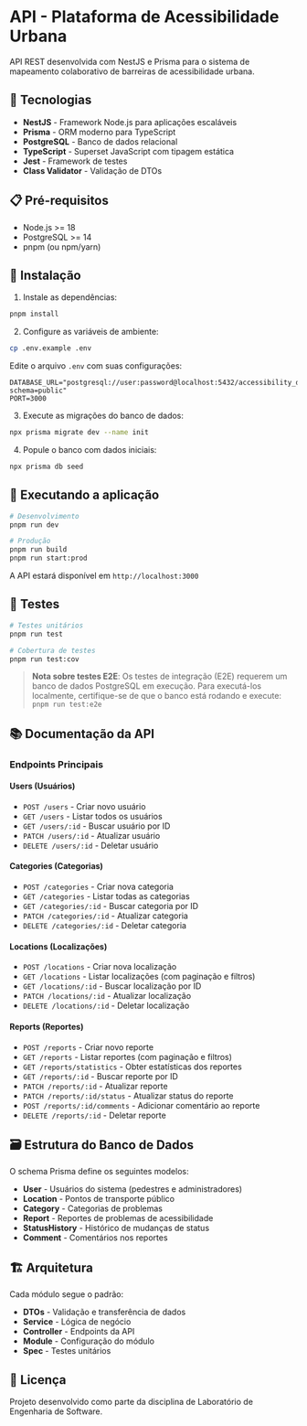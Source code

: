 # API - Plataforma de Acessibilidade Urbana

API REST desenvolvida com NestJS e Prisma para o sistema de mapeamento colaborativo de barreiras de acessibilidade urbana.

## 🚀 Tecnologias

- **NestJS** - Framework Node.js para aplicações escaláveis
- **Prisma** - ORM moderno para TypeScript
- **PostgreSQL** - Banco de dados relacional
- **TypeScript** - Superset JavaScript com tipagem estática
- **Jest** - Framework de testes
- **Class Validator** - Validação de DTOs

## 📋 Pré-requisitos

- Node.js >= 18
- PostgreSQL >= 14
- pnpm (ou npm/yarn)

## 🔧 Instalação

1. Instale as dependências:
```bash
pnpm install
```

2. Configure as variáveis de ambiente:
```bash
cp .env.example .env
```

Edite o arquivo `.env` com suas configurações:
```env
DATABASE_URL="postgresql://user:password@localhost:5432/accessibility_db?schema=public"
PORT=3000
```

3. Execute as migrações do banco de dados:
```bash
npx prisma migrate dev --name init
```

4. Popule o banco com dados iniciais:
```bash
npx prisma db seed
```

## 🏃 Executando a aplicação

```bash
# Desenvolvimento
pnpm run dev

# Produção
pnpm run build
pnpm run start:prod
```

A API estará disponível em `http://localhost:3000`

## 🧪 Testes

```bash
# Testes unitários
pnpm run test

# Cobertura de testes
pnpm run test:cov
```

> **Nota sobre testes E2E**: Os testes de integração (E2E) requerem um banco de dados PostgreSQL em execução. Para executá-los localmente, certifique-se de que o banco está rodando e execute: `pnpm run test:e2e`

## 📚 Documentação da API

### Endpoints Principais

#### Users (Usuários)
- `POST /users` - Criar novo usuário
- `GET /users` - Listar todos os usuários
- `GET /users/:id` - Buscar usuário por ID
- `PATCH /users/:id` - Atualizar usuário
- `DELETE /users/:id` - Deletar usuário

#### Categories (Categorias)
- `POST /categories` - Criar nova categoria
- `GET /categories` - Listar todas as categorias
- `GET /categories/:id` - Buscar categoria por ID
- `PATCH /categories/:id` - Atualizar categoria
- `DELETE /categories/:id` - Deletar categoria

#### Locations (Localizações)
- `POST /locations` - Criar nova localização
- `GET /locations` - Listar localizações (com paginação e filtros)
- `GET /locations/:id` - Buscar localização por ID
- `PATCH /locations/:id` - Atualizar localização
- `DELETE /locations/:id` - Deletar localização

#### Reports (Reportes)
- `POST /reports` - Criar novo reporte
- `GET /reports` - Listar reportes (com paginação e filtros)
- `GET /reports/statistics` - Obter estatísticas dos reportes
- `GET /reports/:id` - Buscar reporte por ID
- `PATCH /reports/:id` - Atualizar reporte
- `PATCH /reports/:id/status` - Atualizar status do reporte
- `POST /reports/:id/comments` - Adicionar comentário ao reporte
- `DELETE /reports/:id` - Deletar reporte

## 🗃️ Estrutura do Banco de Dados

O schema Prisma define os seguintes modelos:

- **User** - Usuários do sistema (pedestres e administradores)
- **Location** - Pontos de transporte público
- **Category** - Categorias de problemas
- **Report** - Reportes de problemas de acessibilidade
- **StatusHistory** - Histórico de mudanças de status
- **Comment** - Comentários nos reportes

## 🏗️ Arquitetura

Cada módulo segue o padrão:
- **DTOs** - Validação e transferência de dados
- **Service** - Lógica de negócio
- **Controller** - Endpoints da API
- **Module** - Configuração do módulo
- **Spec** - Testes unitários

## 📝 Licença

Projeto desenvolvido como parte da disciplina de Laboratório de Engenharia de Software.
